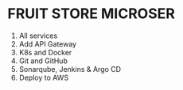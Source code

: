 # FRUIT STORE MICROSER

1. All services
2. Add API Gateway
3. K8s and Docker
4. Git and GitHub
5. Sonarqube, Jenkins & Argo CD
6. Deploy to AWS
